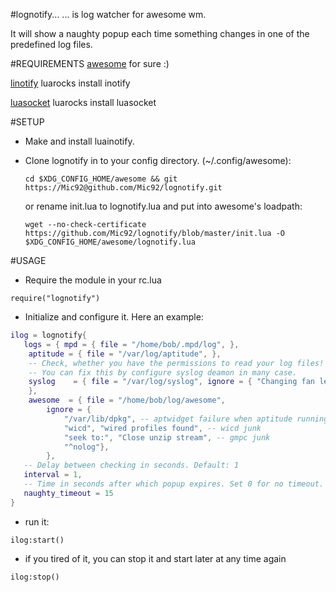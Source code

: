 #lognotify...
... is log watcher for awesome wm.

It will show a naughty popup each time something
changes in one of the predefined log files.

#REQUIREMENTS
 [awesome](http://awesome.naquadah.org/) for sure :)

 [linotify](https://github.com/hoelzro/linotify) luarocks install inotify

 [luasocket](http://luasocket.luaforge.net/) luarocks install luasocket

#SETUP
* Make and install luainotify.
* Clone lognotify in to your config directory. (~/.config/awesome):

  `cd $XDG_CONFIG_HOME/awesome && git https://Mic92@github.com/Mic92/lognotify.git`

  or rename init.lua to lognotify.lua and put into awesome's loadpath:

  `wget --no-check-certificate https://github.com/Mic92/lognotify/blob/master/init.lua -O $XDG_CONFIG_HOME/awesome/lognotify.lua`

#USAGE
* Require the module in your rc.lua

`require("lognotify")`

* Initialize and configure it. Here an example:

``` lua
ilog = lognotify{
   logs = { mpd = { file = "/home/bob/.mpd/log", },
   	aptitude = { file = "/var/log/aptitude", },
   	-- Check, whether you have the permissions to read your log files!
   	-- You can fix this by configure syslog deamon in many case.
   	syslog    = { file = "/var/log/syslog", ignore = { "Changing fan level" },
   	},
   	awesome  = { file = "/home/bob/log/awesome",
   		ignore = {
   			"/var/lib/dpkg", -- aptwidget failure when aptitude running
   			"wicd", "wired profiles found", -- wicd junk
   			"seek to:", "Close unzip stream", -- gmpc junk
   			"^nolog"},
   		},
   -- Delay between checking in seconds. Default: 1
   interval = 1,
   -- Time in seconds after which popup expires. Set 0 for no timeout. Default: 0
   naughty_timeout = 15
}
```

* run it:

`
ilog:start()
`

* if you tired of it, you can stop it and start later at any time again

`
ilog:stop()
`
